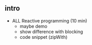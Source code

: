 ## intro

* ALL Reactive programming (10 min)
    * maybe demo
    * show difference with blocking
    * code snippet (zipWith)